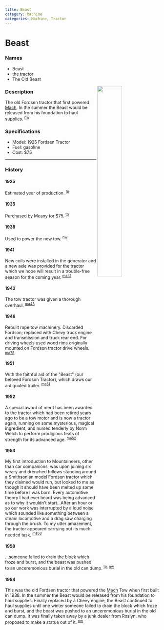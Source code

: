 ```yaml
---
title: Beast
category: Machine
categories: Machine, Tractor
---
```

# Beast
### Names

- Beast
- the tractor
- The Old Beast

<img src="/img/19nn-Beast.jpeg" style="width: 40%;" align="right">

### Description

The old Fordsen tractor that first powered [Mach](Mach). In the summer the Beast would be released from his foundation to haul supplies. <sup>[nw][]</sup>

### Specifications
- Model: 1925 Fordsen Tractor
- Fuel: gasoline
- Cost: $75

---
### History

#### 1925

Estimated year of production. <sup>[tp][]</sup>

#### 1935

Purchased by Meany for $75. <sup>[tp][]</sup>

#### 1938

Used to power the new tow. <sup>[nw][]</sup>

#### 1941

New coils were installed in the generator and a new axle was provided for the tractor which we hope will result in a trouble-free season for the coming year. <sup>[ma41][]</sup>

#### 1943

The tow tractor was given a thorough overhaul. <sup>[ma43][]</sup>

#### 1946

Rebuilt rope tow machinery. Discarded Fordson; replaced with Chevy truck engine and transmission and truck rear end. For driving wheels used wood rims originally mounted on Fordson tractor drive wheels. <sup>[ma78][]</sup>

#### 1951

With the faithful aid of the "Beast" (our beloved Fordson Tractor), which draws our antiquated trailer. <sup>[ma51][]</sup>

#### 1952

A special award of merit has been awarded to the tractor which had been retired years ago to be a tow motor and is now a tractor again, running on some mysterious, magical ingredient, and nursed tenderly by Norm Welch to perform prodigious feats of strength for its advanced age. <sup>[ma52][]</sup>

#### 1953

My first introduction to Mountaineers, other than car companions, was upon joining six weary and drenched fellows standing around a Smithsonian model Fordson tractor which they claimed would run, but looked to me as though it should have been melted up some time before I was born. Every automotive theory I had ever heard was being advanced as to why it wouldn't start...After an hour or so our work was interrupted by a loud noise which sounded like something between a steam locomotive and a drag saw charging through the brush. To my utter amazement, the tractor appeared carrying out its much needed task. <sup>[ma53][]</sup>

#### 1958

...someone failed to drain the block which froze and burst, and the beast was pushed to an unceremonious burial in the old can dump. <sup>[tp][], [nw][]</sup>

#### 1984

This was the old Fordsen tractor that powered the [Mach](Mach) Tow when first built in 1938. In the summer the Beast would be released from his foundation to haul supplies. Finally replaced by a Chevy engine, the Beast continued to haul supplies until one winter someone failed to drain the block which froze and burst, and the beast was pushed to an unceremonious burial in the old can dump. It was finally taken away by a junk dealer from Roslyn, who proposed to make a statue out of it. <sup>[nw][]</sup>


[tp]: /Machine/Tomcat/Petition
[ma41]: Mountaineer-Annual#1941
[ma43]: Mountaineer-Annual#1943
[ma51]: Mountaineer-Annual#1951
[ma52]: Mountaineer-Annual#1952
[ma53]: Mountaineer-Annual#1953
[ma78]: Mountaineer-Annual#1978
[nw]: Names-Walt "Meany Names by Walter Little, 1984"
